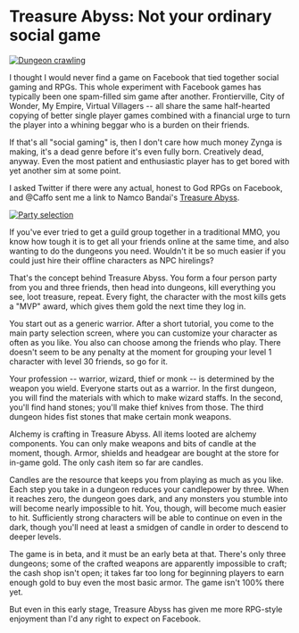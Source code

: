 # Treasure Abyss: Not your ordinary social game

[![](http://westkarana.com/wp-content/uploads/2010/08/Fullscreen-capture-8302010-63135-PM-480x376.jpg "Dungeon crawling")](http://westkarana.com/wp-content/uploads/2010/08/Fullscreen-capture-8302010-63135-PM.jpg)

I thought I would never find a game on Facebook that tied together social gaming and RPGs. This whole experiment with Facebook games has typically been one spam-filled sim game after another. Frontierville, City of Wonder, My Empire, Virtual Villagers -- all share the same half-hearted copying of better single player games combined with a financial urge to turn the player into a whining beggar who is a burden on their friends.

If that's all "social gaming" is, then I don't care how much money Zynga is making, it's a dead genre before it's even fully born. Creatively dead, anyway. Even the most patient and enthusiastic player has to get bored with yet another sim at some point.

I asked Twitter if there were any actual, honest to God RPGs on Facebook, and @Caffo sent me a link to Namco Bandai's [Treasure Abyss](http://www.facebook.com/apps/application.php?id=110417579004579).

[![](http://westkarana.com/wp-content/uploads/2010/08/Fullscreen-capture-8302010-74522-PM-480x380.jpg "Party selection")](http://westkarana.com/wp-content/uploads/2010/08/Fullscreen-capture-8302010-74522-PM.jpg)

If you've ever tried to get a guild group together in a traditional MMO, you know how tough it is to get all your friends online at the same time, and also wanting to do the dungeons you need. Wouldn't it be so much easier if you could just hire their offline characters as NPC hirelings?

That's the concept behind Treasure Abyss. You form a four person party from you and three friends, then head into dungeons, kill everything you see, loot treasure, repeat. Every fight, the character with the most kills gets a "MVP" award, which gives them gold the next time they log in.

You start out as a generic warrior. After a short tutorial, you come to the main party selection screen, where you can customize your character as often as you like. You also can choose among the friends who play. There doesn't seem to be any penalty at the moment for grouping your level 1 character with level 30 friends, so go for it.

Your profession -- warrior, wizard, thief or monk -- is determined by the weapon you wield. Everyone starts out as a warrior. In the first dungeon, you will find the materials with which to make wizard staffs. In the second, you'll find hand stones; you'll make thief knives from those. The third dungeon hides fist stones that make certain monk weapons.

Alchemy is crafting in Treasure Abyss. All items looted are alchemy components. You can only make weapons and bits of candle at the moment, though. Armor, shields and headgear are bought at the store for in-game gold. The only cash item so far are candles.

Candles are the resource that keeps you from playing as much as you like. Each step you take in a dungeon reduces your candlepower by three. When it reaches zero, the dungeon goes dark, and any monsters you stumble into will become nearly impossible to hit. You, though, will become much easier to hit. Sufficiently strong characters will be able to continue on even in the dark, though you'll need at least a smidgen of candle in order to descend to deeper levels.

The game is in beta, and it must be an early beta at that. There's only three dungeons; some of the crafted weapons are apparently impossible to craft; the cash shop isn't open; it takes far too long for beginning players to earn enough gold to buy even the most basic armor. The game isn't 100% there yet.

But even in this early stage, Treasure Abyss has given me more RPG-style enjoyment than I'd any right to expect on Facebook.

